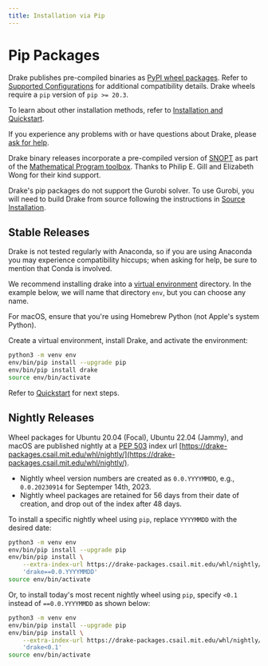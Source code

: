 ```yaml
---
title: Installation via Pip
---
```


# Pip Packages

Drake publishes pre-compiled binaries as
[PyPI wheel packages](https://pypi.org/project/drake/).  Refer to
[Supported Configurations](/installation.html#supported-configurations)
for additional compatibility details.  Drake wheels require a `pip`
version of `pip >= 20.3`.

To learn about other installation methods, refer to
[Installation and Quickstart](/installation.html).

If you experience any problems with or have questions about Drake, please
[ask for help](/getting_help.html).

Drake binary releases incorporate a pre-compiled version of
[SNOPT](https://ccom.ucsd.edu/~optimizers/solvers/snopt/) as part of the
[Mathematical Program toolbox](https://drake.mit.edu/doxygen_cxx/group__solvers.html).
Thanks to Philip E. Gill and Elizabeth Wong for their kind support.

Drake's pip packages do not support the Gurobi solver. To use
Gurobi, you will need to build Drake from source following the instructions
in [Source Installation](/from_source.html).

## Stable Releases

<div class="note" markdown="1">
Drake is not tested regularly with Anaconda, so if you are using Anaconda you
may experience compatibility hiccups; when asking for help, be sure to mention
that Conda is involved.
</div>

We recommend installing drake into a
[virtual environment](https://packaging.python.org/guides/installing-using-pip-and-virtual-environments/#creating-a-virtual-environment)
directory.  In the example below, we will name that directory ``env``, but you
can choose any name.

For macOS, ensure that you're using Homebrew Python (not Apple's system Python).

Create a virtual environment, install Drake, and activate the environment:

```bash
python3 -m venv env
env/bin/pip install --upgrade pip
env/bin/pip install drake
source env/bin/activate
````

Refer to [Quickstart](/installation.html#quickstart) for next steps.

## Nightly Releases

Wheel packages for Ubuntu 20.04 (Focal), Ubuntu 22.04 (Jammy), and macOS are
published nightly at a [PEP 503](https://peps.python.org/pep-0503/) index url
[https://drake-packages.csail.mit.edu/whl/nightly/](https://drake-packages.csail.mit.edu/whl/nightly/).

- Nightly wheel version numbers are created as `0.0.YYYYMMDD`, e.g.,
  `0.0.20230914` for Septemper 14th, 2023.
- Nightly wheel packages are retained for 56 days from their date of creation,
  and drop out of the index after 48 days.

To install a specific nightly wheel using `pip`, replace `YYYYMMDD` with the
desired date:

```bash
python3 -m venv env
env/bin/pip install --upgrade pip
env/bin/pip install \
    --extra-index-url https://drake-packages.csail.mit.edu/whl/nightly/ \
    'drake==0.0.YYYYMMDD'
source env/bin/activate
```

Or, to install today's most recent nightly wheel using `pip`, specify `<0.1`
instead of `==0.0.YYYYMMDD` as shown below:

```bash
python3 -m venv env
env/bin/pip install --upgrade pip
env/bin/pip install \
    --extra-index-url https://drake-packages.csail.mit.edu/whl/nightly/ \
    'drake<0.1'
source env/bin/activate
```

